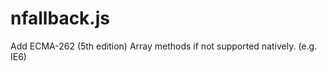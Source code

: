 nfallback.js
============

Add ECMA-262 (5th edition) Array methods if not supported natively. (e.g. IE6)